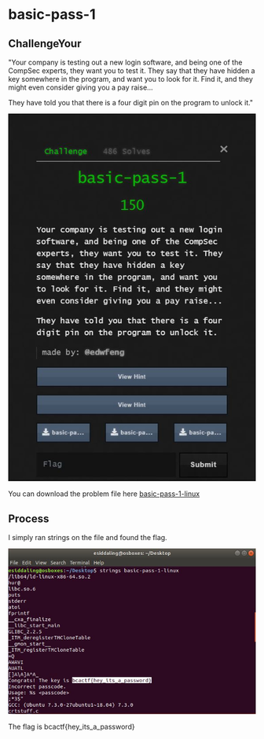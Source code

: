 # basic-pass-1

## ChallengeYour

"Your company is testing out a new login software, and being one of the CompSec experts, they want you to test it. They say that they have hidden a key somewhere in the program, and want you to look for it. Find it, and they might even consider giving you a pay raise...

They have told you that there is a four digit pin on the program to unlock it."

![Capture0.JPG](Capture0.JPG)

You can download the problem file here [basic-pass-1-linux](basic-pass-1-linux)

## Process

I simply ran strings on the file and found the flag.

![Capture.JPG](Capture.JPG)

The flag is bcactf{hey_its_a_password}